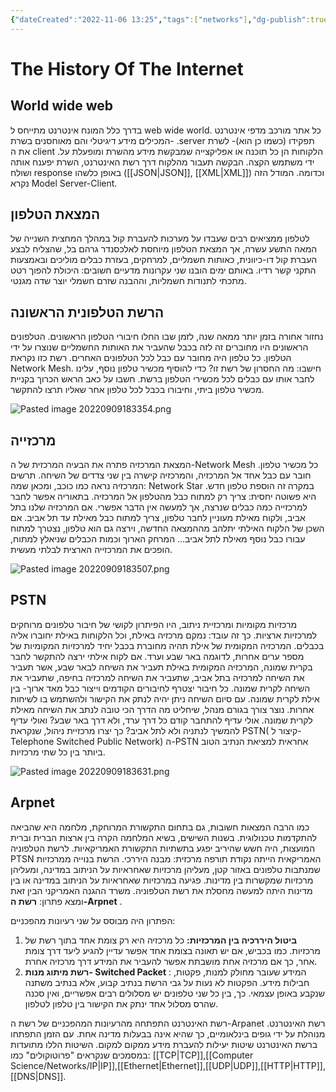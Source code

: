 ```yaml
---
{"dateCreated":"2022-11-06 13:25","tags":["networks"],"dg-publish":true,"pageDirection":"rtl","permalink":"/computer-science/networks/the-history-of-the-internet/","dgPassFrontmatter":true}
---
```



# The History Of The Internet

## World wide web
בדרך כלל המונח אינטרנט מתייחס ל web wide world. כל אתר מורכב מדפי אינטרנט המכילים מידע דיגיטלי והם מאוחסנים בשרת- .server תפקידו (כשמו כן הוא)- לשרת את ה client .הלקוחות הן כל תוכנה או אפליקצייה שמבקשת מידע מהשרת ומופעלת על ידי משתמש הקצה. הבקשה תעבור מהלקוח דרך רשת האינטרנט, השרת יפענח אותה ושולח response באופן כלשהו ([[JSON\|JSON]], [[XML\|XML]]) וכדומה. המודל הזה נקרא Model Server-Client.

## המצאת הטלפון
לטלפון ממציאים רבים שעבדו על מערכות להעברת קול במהלך המחצית השנייה של המאה התשע עשרה, אך המצאת הטלפון מיוחסת לאלכסנדר גרהם בל, שהצליח לבצע העברת קול דו-כיוונית, כאותות חשמליים, למרחקים, בעזרת כבלים מוליכים ובאמצעות התקני קשר רדיו. באותם ימים הובנו שני עקרונות מדעיים חשובים: היכולת להפוך רטט מתכתי לתנודות חשמליות, וההבנה שזרם חשמלי יוצר שדה מגנטי.

## הרשת הטלפונית הראשונה
נחזור אחורה בזמן יותר ממאה שנה, לזמן שבו החלו חיבורי הטלפון הראשונים. הטלפונים הראשונים היו מחוברים זה לזה בכבל שהעביר את האותות החשמליים שנוצרו על ידי הטלפון. כל טלפון היה מחובר עם כבל לכל הטלפונים האחרים. רשת כזו נקראת Network Mesh. חישבו: מה החסרון של רשת זו?
כדי להוסיף מכשיר טלפון נוסף, עלינו לחבר אותו עם כבלים לכל מכשירי הטלפון ברשת. חשבו על כאב הראש הכרוך בקניית מכשיר טלפון ביתי, וחיבורו בכבל לכל טלפון אחר שאליו תרצו להתקשר.


![Pasted image 20220909183354.png](/img/user/Assets/Pasted%20image%2020220909183354.png)

## מרכזייה
המצאת המרכזיה פתרה את הבעיה המרכזית של ה-Network Mesh .כל מכשיר טלפון חובר עם כבל אחד אל המרכזיה, והמרכזיה קישרה בין שני צדדים של השיחה. תרשים המרכזיה נראה כמו כוכב, ומכאן שמה: Network Star .במקרה זה הוספת טלפון חדש היא פשוטה יחסית: צריך רק למתוח כבל מהטלפון אל המרכזיה. בתאוריה אפשר לחבר למרכזייה כמה כבלים שנרצה, אך למעשה אין הדבר אפשרי. אם המרכזיה שלנו בתל אביב, ולקוח מאילת מעוניין לחבר טלפון, צריך למתוח כבל מאילת עד תל אביב. אם השכן של הלקוח האילתי יתלהב מההמצאה החדשה, וירצה גם הוא טלפון, נצטרך למתוח עבורו כבל נוסף מאילת לתל אביב... המרחק הארוך וכמות הכבלים שניאלץ למתוח, הופכים את המרכזייה הארצית לבלתי מעשית.

![Pasted image 20220909183507.png](/img/user/Assets/Pasted%20image%2020220909183507.png)



## PSTN 
מרכזיות מקומיות ומרכזיית ניתוב, היו הפיתרון לקושי של חיבור טלפונים מרוחקים למרכזיות ארציות. כך זה עובד: נמקם מרכזיה באילת, וכל הלקוחות באילת יחוברו אליה בכבלים. המרכזיה המקומית של אילת תהיה מחוברת בכבל יחיד למרכזיות המקומיות של מספר ערים אחרות, לדוגמה באר שבע וערד. 
אם לקוח אילתי ירצה להתקשר לחבר בקרית שמונה, המרכזיה המקומית באילת תעביר את השיחה לבאר שבע, אשר תעביר את השיחה למרכזיה בתל אביב, שתעביר את השיחה למרכזיה בחיפה, שתעביר את השיחה לקרית שמונה.
כל חיבור יצטרף לחיבורים הקודמים וייצור כבל מאד ארוך- בין אילת לקרית שמונה. 
עם סיום השיחה ניתן יהיה לנתק את הקישור ולהשתמש בו לשיחות אחרות. נוצר צורך בגורם מנהל, שיחליט מה הדרך הכי טובה לנתב את השיחה מאילת לקרית שמונה. אולי עדיף להתחבר קודם כל דרך ערד, ולא דרך באר שבע? ואולי עדיף להמשיך לנתניה ולא לתל אביב? כך יצרו מרכזיית ניהול, שנקראת PSTN( קיצור ל-Telephone Switched Public Network) ה-PSTN אחראית למציאת הנתיב הטוב ביותר בין כל שתי מרכזיות.


![Pasted image 20220909183631.png](/img/user/Assets/Pasted%20image%2020220909183631.png)


## Arpnet
כמו הרבה המצאות חשובות, גם בתחום התקשורת המרוחקת, מלחמה היא שהביאה להתקדמות טכנולוגית. בשנות השישים, בשיא המלחמה הקרה בין ארצות הברית וברית המועצות, היה חשש שהיריב יפגע בתשתיות התקשורת האמריקאיות. לרשת הטלפוניה PTSN האמריקאית הייתה נקודת תורפה מרכזית: מבנה היררכי. הרשת בנוייה ממרכזיות שמנתבות טלפונים באזור קטן, מעליהן מרכזיות שאחראיות על הניתוב במדינה, ומעליהן מרכזיות שמקשרות בין מדינות. פגיעה במרכזיות שאחראיות על הניתוב במדינה או בין מדינות היתה למעשה מחסלת את רשת הטלפוניה. משרד ההגנה האמריקני הבין זאת ומצא פתרון: __רשת ה-Arpnet__ .

הפתרון היה מבוסס על שני רעיונות מהפכניים: 
1. __ביטול היררכיה בין המרכזיות:__ כל מרכזיה היא רק צומת אחד בתוך רשת של מרכזיות. כמו בכביש, אם יש תאונה בצומת אחד אפשר עדיין להגיע ליעד דרך צומת אחר, כך אם מרכזיה אחת מושבתת אפשר להעביר את המידע דרך מרכזיה אחרת. 
2.  __רשת מיתוג מנות- Switched Packet__ : המידע שעובר מחולק למנות, פקטות, חבילות מידע. הפקטות לא נעות על גבי הרשת בנתיב קבוע, אלא בנתיב משתנה שנקבע באופן עצמאי. כך, בין כל שני טלפונים יש מסלולים רבים אפשריים, ואין סכנה שהרס מסלול אחד ינתק את הקישור בין טלפון לטלפון.

רשת האינטרנט התפתחה מהרעיונות המהפכניים של רשת ה-Arpanet .רשת האינטרנט מנוהלת על ידי גופים בינלאומיים, כך שהיא אינה בבעלות מדינה אחת. עם הזמן התפתחו ברשת האינטרנט שיטות יעילות להעברת מידע ממקום למקום. השיטות הללו מתועדות במסמכים שנקראים "פרוטוקולים" כמו: [[TCP\|TCP]],[[Computer Science/Networks/IP\|IP]],[[Ethernet\|Ethernet]],[[UDP\|UDP]],[[HTTP\|HTTP]],[[DNS\|DNS]]. 


